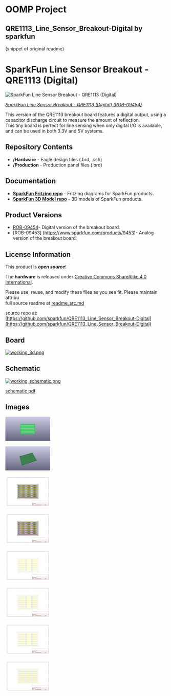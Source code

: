 # OOMP Project  
## QRE1113_Line_Sensor_Breakout-Digital  by sparkfun  
  
(snippet of original readme)  
  
SparkFun Line Sensor Breakout - QRE1113 (Digital)  
========================================  
  
![SparkFun Line Sensor Breakout - QRE1113 (Digital)](https://cdn.sparkfun.com//assets/parts/3/1/5/0/09454-01b.jpg)  
  
[*SparkFun Line Sensor Breakout - QRE1113 (Digital) (ROB-09454)*](https://www.sparkfun.com/products/9454)  
  
This version of the QRE1113 breakout board features a digital output, using a capacitor discharge circuit to measure the amount of reflection.   
This tiny board is perfect for line sensing when only digital I/O is available, and can be used in both 3.3V and 5V systems.  
  
Repository Contents  
-------------------  
  
* **/Hardware** - Eagle design files (.brd, .sch)  
* **/Production** - Production panel files (.brd)  
  
  
Documentation  
--------------  
* **[SparkFun Fritzing repo](https://github.com/sparkfun/Fritzing_Parts)** - Fritzing diagrams for SparkFun products.  
* **[SparkFun 3D Model repo](https://github.com/sparkfun/3D_Models)** - 3D models of SparkFun products.   
  
Product Versions  
----------------  
* [ROB-09454](https://www.sparkfun.com/products/9454)- Digital version of the breakout board.   
* [ROB-09453] (https://www.sparkfun.com/products/9453)- Analog version of the breakout board.   
  
  
License Information  
-------------------  
This product is _**open source**_!   
  
The **hardware** is released under [Creative Commons ShareAlike 4.0 International](https://creativecommons.org/licenses/by-sa/4.0/).  
  
  
Please use, reuse, and modify these files as you see fit. Please maintain attribu  
  full source readme at [readme_src.md](readme_src.md)  
  
source repo at: [https://github.com/sparkfun/QRE1113_Line_Sensor_Breakout-Digital](https://github.com/sparkfun/QRE1113_Line_Sensor_Breakout-Digital)  
## Board  
  
[![working_3d.png](working_3d_600.png)](working_3d.png)  
## Schematic  
  
[![working_schematic.png](working_schematic_600.png)](working_schematic.png)  
  
[schematic pdf](working_schematic.pdf)  
## Images  
  
[![working_3D_bottom.png](working_3D_bottom_140.png)](working_3D_bottom.png)  
  
[![working_3D_top.png](working_3D_top_140.png)](working_3D_top.png)  
  
[![working_assembly_page_01.png](working_assembly_page_01_140.png)](working_assembly_page_01.png)  
  
[![working_assembly_page_02.png](working_assembly_page_02_140.png)](working_assembly_page_02.png)  
  
[![working_assembly_page_03.png](working_assembly_page_03_140.png)](working_assembly_page_03.png)  
  
[![working_assembly_page_04.png](working_assembly_page_04_140.png)](working_assembly_page_04.png)  
  
[![working_assembly_page_05.png](working_assembly_page_05_140.png)](working_assembly_page_05.png)  
  
[![working_assembly_page_06.png](working_assembly_page_06_140.png)](working_assembly_page_06.png)  
